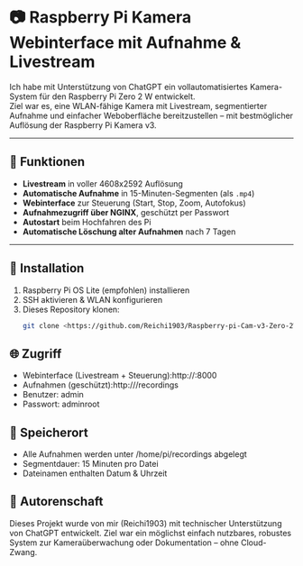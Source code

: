 # 📷 Raspberry Pi Kamera Webinterface mit Aufnahme & Livestream

Ich habe mit Unterstützung von ChatGPT ein vollautomatisiertes Kamera-System für den Raspberry Pi Zero 2 W entwickelt.  
Ziel war es, eine WLAN-fähige Kamera mit Livestream, segmentierter Aufnahme und einfacher Weboberfläche bereitzustellen – mit bestmöglicher Auflösung der Raspberry Pi Kamera v3.

---

## 🔧 Funktionen

- **Livestream** in voller 4608x2592 Auflösung
- **Automatische Aufnahme** in 15-Minuten-Segmenten (als `.mp4`)
- **Webinterface** zur Steuerung (Start, Stop, Zoom, Autofokus)
- **Aufnahmezugriff über NGINX**, geschützt per Passwort
- **Autostart** beim Hochfahren des Pi
- **Automatische Löschung alter Aufnahmen** nach 7 Tagen

---

## 🚀 Installation

1. Raspberry Pi OS Lite (empfohlen) installieren
2. SSH aktivieren & WLAN konfigurieren
3. Dieses Repository klonen:
   ```bash
   git clone <https://github.com/Reichi1903/Raspberry-pi-Cam-v3-Zero-2W-Stream/blob/main/install_full_camera_segmented.sh>


## 🌐 Zugriff

- Webinterface (Livestream + Steuerung):http://<PI-IP>:8000
- Aufnahmen (geschützt):http://<PI-IP>/recordings
- Benutzer: admin
- Passwort: adminroot


## 📁 Speicherort

- Alle Aufnahmen werden unter /home/pi/recordings abgelegt
- Segmentdauer: 15 Minuten pro Datei
- Dateinamen enthalten Datum & Uhrzeit


## 🤖 Autorenschaft

Dieses Projekt wurde von mir (Reichi1903) mit technischer Unterstützung von ChatGPT entwickelt.
Ziel war ein möglichst einfach nutzbares, robustes System zur Kameraüberwachung oder Dokumentation – ohne Cloud-Zwang.
